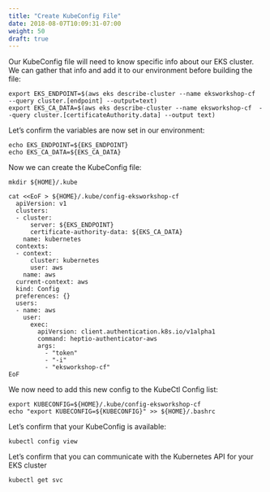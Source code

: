 ```yaml
---
title: "Create KubeConfig File"
date: 2018-08-07T10:09:31-07:00
weight: 50
draft: true
---
```


Our KubeConfig file will need to know specific info about our EKS cluster. We
can gather that info and add it to our environment before building the file:
```
export EKS_ENDPOINT=$(aws eks describe-cluster --name eksworkshop-cf  --query cluster.[endpoint] --output=text)
export EKS_CA_DATA=$(aws eks describe-cluster --name eksworkshop-cf  --query cluster.[certificateAuthority.data] --output text)
```

Let’s confirm the variables are now set in our environment:
```
echo EKS_ENDPOINT=${EKS_ENDPOINT}
echo EKS_CA_DATA=${EKS_CA_DATA}
```

Now we can create the KubeConfig file:
```
mkdir ${HOME}/.kube

cat <<EoF > ${HOME}/.kube/config-eksworkshop-cf
  apiVersion: v1
  clusters:
  - cluster:
      server: ${EKS_ENDPOINT}
      certificate-authority-data: ${EKS_CA_DATA}
    name: kubernetes
  contexts:
  - context:
      cluster: kubernetes
      user: aws
    name: aws
  current-context: aws
  kind: Config
  preferences: {}
  users:
  - name: aws
    user:
      exec:
        apiVersion: client.authentication.k8s.io/v1alpha1
        command: heptio-authenticator-aws
        args:
          - "token"
          - "-i"
          - "eksworkshop-cf"
EoF
```

We now need to add this new config to the KubeCtl Config list:
```
export KUBECONFIG=${HOME}/.kube/config-eksworkshop-cf
echo "export KUBECONFIG=${KUBECONFIG}" >> ${HOME}/.bashrc
```

Let’s confirm that your KubeConfig is available:
```
kubectl config view
```

Let’s confirm that you can communicate with the Kubernetes API for your EKS cluster
```
kubectl get svc
```
